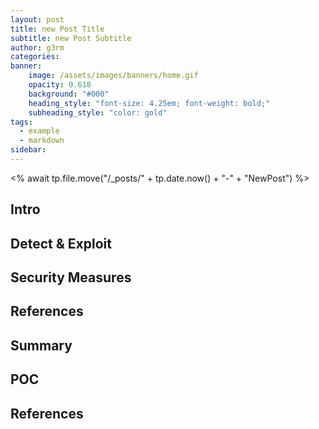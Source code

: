 ```yaml
---
layout: post
title: new Post Title
subtitle: new Post Subtitle
author: g3rm
categories: 
banner: 
    image: /assets/images/banners/home.gif
    opacity: 0.618
    background: "#000"
    heading_style: "font-size: 4.25em; font-weight: bold;"
    subheading_style: "color: gold"
tags:
  - example
  - markdown
sidebar:
---
```

<% await tp.file.move("/_posts/" + tp.date.now() + "-" + "NewPost") %>

## Intro

## Detect & Exploit 

## Security Measures

## References

## Summary

## POC

## References